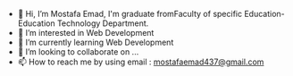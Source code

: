 
 - 👋 Hi, I’m Mostafa Emad, I'm graduate fromFaculty of specific Education-Education Technology  Department.
- 👀 I’m interested in Web Development 
- 🌱 I’m currently learning Web Development
- 💞️ I’m looking to collaborate on ...
- 📫 How to reach me by using email : mostafaemad437@gmail.com
